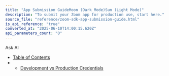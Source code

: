 ```yaml
---
title: "App Submission GuideMoon (Dark Mode)Sun (Light Mode)"
description: "To submit your Zoom app for production use, start here."
source_file: "reference/zoom-sdk-app-submission-guide.html"
is_api_reference: "true"
converted_at: "2025-06-10T14:00:15.620Z"
api_parameters_count: "0"
---
```

Ask AI
- [Table of Contents](#)
- -   [Development vs Production Credentials](#development-vs-production-credentials)

